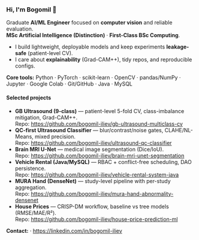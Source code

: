 ### Hi, I'm Bogomil 👋

Graduate **AI/ML Engineer** focused on **computer vision** and reliable evaluation.  
**MSc Artificial Intelligence (Distinction)** · **First-Class BSc Computing**.

- I build lightweight, deployable models and keep experiments **leakage-safe** (patient-level CV).
- I care about **explainability** (Grad-CAM++), tidy repos, and reproducible configs.

**Core tools:** Python · PyTorch · scikit-learn · OpenCV · pandas/NumPy · Jupyter · Google Colab · Git/GitHub · Java · MySQL

#### Selected projects
- **GB Ultrasound (9-class)** — patient-level 5-fold CV, class-imbalance mitigation, Grad-CAM++.  
  Repo: https://github.com/bogomil-iliev/gb-ultrasound-multiclass-cv
- **QC-first Ultrasound Classifier** — blur/contrast/noise gates, CLAHE/NL-Means, mixed precision.  
  Repo: https://github.com/bogomil-iliev/ultrasound-qc-classifier
- **Brain MRI U-Net** — medical image segmentation (Dice/IoU).  
  Repo: https://github.com/bogomil-iliev/brain-mri-unet-segmentation
- **Vehicle Rental (Java/MySQL)** — RBAC + conflict-free scheduling, DAO persistence.  
  Repo: https://github.com/bogomil-iliev/vehicle-rental-system-java
- **MURA Hand (DenseNet)** — study-level pipeline with per-study aggregation.  
  Repo: https://github.com/bogomil-iliev/mura-hand-abnormality-densenet
- **House Prices** — CRISP-DM workflow, baseline vs tree models (RMSE/MAE/R²).  
  Repo: https://github.com/bogomil-iliev/house-price-prediction-ml

**Contact:** · https://linkedin.com/in/bogomil-iliev
